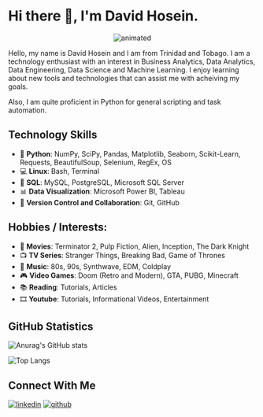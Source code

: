 # Hi there 👋, I'm David Hosein.

<p align="center">
  <img src="https://media.giphy.com/media/qgQUggAC3Pfv687qPC/giphy.gif" alt="animated" />
</p>

Hello, my name is David Hosein and I am from Trinidad and Tobago. I am a technology enthusiast with an interest in Business Analytics, Data Analytics, Data Engineering, Data Science and Machine Learning. I enjoy learning about new tools and technologies that can assist me with acheiving my goals.

Also, I am quite proficient in Python for general scripting and task automation.

## Technology Skills
* 🐍 **Python**: NumPy, SciPy, Pandas, Matplotlib, Seaborn, Scikit-Learn, Requests, BeautifulSoup, Selenium, RegEx, OS
* 💻 **Linux**: Bash, Terminal
* 🧾 **SQL**: MySQL, PostgreSQL, Microsoft SQL Server
* 📊 **Data Visualization**:  Microsoft Power BI, Tableau
* 🤝 **Version Control and Collaboration**: Git, GitHub

## Hobbies / Interests:
* 🎥 **Movies**: Terminator 2, Pulp Fiction, Alien, Inception, The Dark Knight
* 📺 **TV Series**: Stranger Things, Breaking Bad, Game of Thrones
* 🎵 **Music**: 80s, 90s, Synthwave, EDM, Coldplay
* 🎮 **Video Games**: Doom (Retro and Modern), GTA, PUBG, Minecraft
* 📚 **Reading**: Tutorials, Articles
* 🎞 **Youtube**: Tutorials, Informational Videos, Entertainment
 
## GitHub Statistics

![Anurag's GitHub stats](https://github-readme-stats.vercel.app/api?username=davidehosein&theme=transparent&show_icons=true)

![Top Langs](https://github-readme-stats.vercel.app/api/top-langs/?username=davidehosein&layout=compact)

## Connect With Me

[![linkedin](https://github.com/shikhar1020jais1/Git-Social/blob/master/Icons/LinkedIn.png (LinkedIn))][1]
[![github](https://github.com/shikhar1020jais1/Git-Social/blob/master/Icons/Github.png (Github))][2]

[1]: https://www.linkedin.com/in/davidehosein
[2]: https://www.github.com/davidehosein
